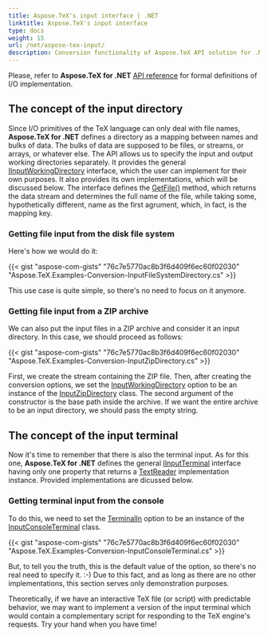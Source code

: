 ```yaml
---
title: Aspose.TeX's input interface | .NET
linktitle: Aspose.TeX's input interface
type: docs
weight: 15
url: /net/aspose-tex-input/
description: Conversion functionality of Aspose.TeX API solution for .NET with TeX, as an input format is explained here with the code examples.
---
```


Please, refer to **Aspose.TeX for .NET** [API reference](https://reference.aspose.com/tex/net/aspose.tex.io/) for formal definitions of I/O implementation.

## **The concept of the input directory**
Since I/O primitives of the TeX language can only deal with file names, **Aspose.TeX for .NET** defines a directory as a mapping between names and bulks of data. The bulks of data are supposed to be files, or streams, or arrays, or whatever else. The API allows us to specify the input and output working directories separately. It provides the general [IInputWorkingDirectory](https://reference.aspose.com/tex/net/aspose.tex.io/iinputworkingdirectory/) interface, which the user can implement for their own purposes. It also provides its own implementations, which will be discussed below. The interface defines the [GetFile()](https://reference.aspose.com/tex/net/aspose.tex.io/iinputworkingdirectory/getfile/) method, which returns the data stream and determines the full name of the file, while taking some, hypothetically different, name as the first agrument, which, in fact, is the mapping key.

### **Getting file input from the disk file system**

Here's how we would do it:

{{< gist "aspose-com-gists" "76c7e5770ac8b3f6d409f6ec60f02030" "Aspose.TeX.Examples-Conversion-InputFileSystemDirectory.cs" >}}

This use case is quite simple, so there's no need to focus on it anymore.

### **Getting file input from a ZIP archive**

We can also put the input files in a ZIP archive and consider it an input directory. In this case, we should proceed as follows:

{{< gist "aspose-com-gists" "76c7e5770ac8b3f6d409f6ec60f02030" "Aspose.TeX.Examples-Conversion-InputZipDirectory.cs" >}}

First, we create the stream containing the ZIP file. Then, after creating the conversion options, we set the [InputWorkingDirectory](https://reference.aspose.com/tex/net/aspose.tex/texoptions/inputworkingdirectory/) option to be an instance of the [InputZipDirectory](https://reference.aspose.com/tex/net/aspose.tex.io/inputzipdirectory/) class. The second argument of the constructor is the base path inside the archive. If we want the entire archive to be an input directory, we should pass the empty string. 

## **The concept of the input terminal**

Now it's time to remember that there is also the terminal input. As for this one, **Aspose.TeX for .NET** defines the general [IInputTerminal](https://reference.aspose.com/tex/net/aspose.tex.io/iinputterminal/) interface having only one property that returns a  [TextReader](https://docs.microsoft.com/en-us/dotnet/api/system.io.textreader) implementation instance. Provided implementations are dicussed below.

### **Getting terminal input from the console**

To do this, we need to set the [TerminalIn](https://reference.aspose.com/tex/net/aspose.tex/texoptions/terminalin/) option to be an instance of the [InputConsoleTerminal](https://reference.aspose.com/tex/net/aspose.tex.io/inputconsoleterminal/) class.

{{< gist "aspose-com-gists" "76c7e5770ac8b3f6d409f6ec60f02030" "Aspose.TeX.Examples-Conversion-InputConsoleTerminal.cs" >}}

But, to tell you the truth, this is the default value of the option, so there's no real need to specify it. :-) Due to this fact, and as long as there are no other implementations, this section serves only demonstration purposes.

Theoretically, if we have an interactive TeX file (or script) with predictable behavior, we may want to implement a version of the input terminal which would contain a complementary script for responding to the TeX engine's requests. Try your hand when you have time!